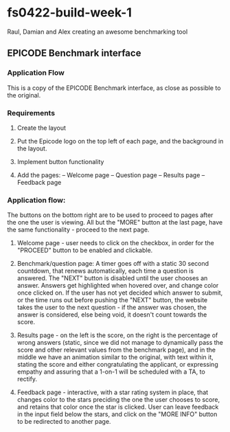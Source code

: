 # fs0422-build-week-1
 Raul, Damian and Alex creating an awesome benchmarking tool

 ## EPICODE Benchmark interface

### Application Flow

This is a copy of the EPICODE Benchmark interface, as close as possible to the original.

### Requirements

1. Create the layout

2. Put the Epicode logo on the top left of each page, and the background in the layout.

3. Implement button functionality

4. Add the pages:
– Welcome page
– Question page
– Results page
– Feedback page

### Application flow:

The buttons on the bottom right are to be used to proceed to pages after the one the user is viewing. All but the "MORE" button at the last page, have the same functionality - proceed to the next page.

1. Welcome page - user needs to click on the checkbox, in order for the "PROCEED" button to be enabled and clickable.

2. Benchmark/question page: A timer goes off with a static 30 second countdown, that renews automatically, each time a question is answered. The "NEXT" button is disabled until the user chooses an answer. Answers get highlighted when hovered over, and change color once clicked on. If the user has not yet decided which answer to submit, or the time runs out before pushing the "NEXT" button, the website takes the user to the next question - if the answer was chosen, the answer is considered, else being void, it doesn't count towards the score.

3. Results page - on the left is the score, on the right is the percentage of wrong answers (static, since we did not manage to dynamically pass the score and other relevant values from the benchmark page), and in the middle we have an animation similar to the original, with text within it, stating the score and either congratulating the applicant, or expressing empathy and assuring that a 1-on-1 will be scheduled with a TA, to rectify.

4. Feedback page - interactive, with a star rating system in place, that changes color to the stars preciding the one the user chooses to score, and retains that color once the star is clicked. User can leave feedback in the input field below the stars, and click on the "MORE INFO" button to be redirected to another page.

